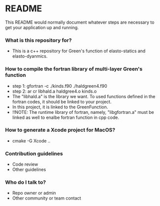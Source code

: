 # README #

This README would normally document whatever steps are necessary to get your application up and running.

### What is this repository for? ###

* This is a c++ repository for Green's function of elasto-statics and elasto-dyanmics. 

### How to compile the fortran library of multi-layer Green's function

* step 1: gfortran -c ./kinds.f90 ./haldgreen4.f90
* step 2: ar cr libhald.a haldgree4.o kinds.o
* The "libhald.a" is the library we want. To used functions defined in the fortran codes, it should be linked to your project. 
* In this project, it is linked to the GreenFunction.
* !!NOTE: The runtime library of fortran, namely, "libgfortran.a" must be linked as well to enalbe fortran function in cpp code.

### How to generate a Xcode project for MacOS? ###
* cmake -G Xcode ..


### Contribution guidelines ###

* Code review
* Other guidelines

### Who do I talk to? ###

* Repo owner or admin
* Other community or team contact

